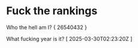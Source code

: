 # Fuck the rankings

Who the hell am I?
{ 26540432 }

What fucking year is it?
[ 2025-03-30T02:23:20Z ]
